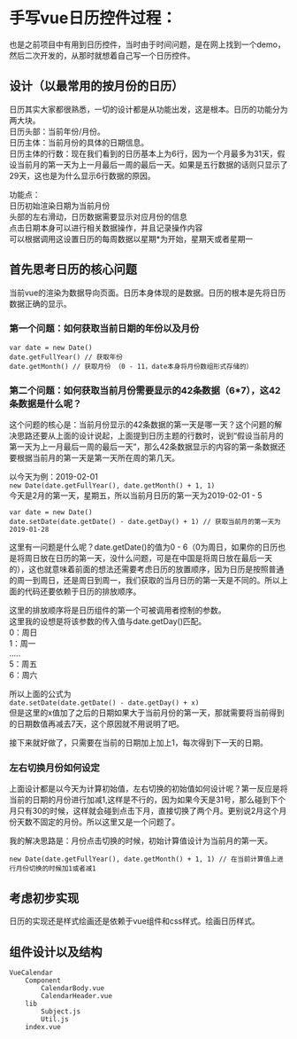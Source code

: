 # 手写vue日历控件过程：

也是之前项目中有用到日历控件，当时由于时间问题，是在网上找到一个demo，然后二次开发的，从那时就想着自己写一个日历控件。

## 设计（以最常用的按月份的日历）
日历其实大家都很熟悉，一切的设计都是从功能出发，这是根本。日历的功能分为两大块。  
日历头部：当前年份/月份。  
日历主体：当前月份的具体的日期信息。  
日历主体的行数：现在我们看到的日历基本上为6行，因为一个月最多为31天，假设当前月的第一天为上一月最后一周的最后一天。如果是五行数据的话则只显示了29天，这也是为什么显示6行数据的原因。  

功能点：  
日历初始渲染日期为当前月份  
头部的左右滑动，日历数据需要显示对应月份的信息  
点击日期本身可以进行相关数据操作，并且记录操作内容  
可以根据调用这设置日历的每周数据以星期*为开始，星期天或者星期一  


## 首先思考日历的核心问题

当前vue的渲染为数据导向页面。日历本身体现的是数据。日历的根本是先将日历数据正确的显示。

### 第一个问题：如何获取当前日期的年份以及月份

`var date = new Date()`  
`date.getFullYear() // 获取年份`  
`date.getMonth() // 获取月份 （0 - 11，date本身将月份数组形式存储的）`  

### 第二个问题：如何获取当前月份需要显示的42条数据（6*7），这42条数据是什么呢？
这个问题的核心是：当前月份显示的42条数据的第一天是哪一天？这个问题的解决思路还要从上面的设计说起，上面提到日历主题的行数时，说到“假设当前月的第一天为上一月最后一周的最后一天”，那么42条数据显示的内容的第一条数据还要根据当前月的第一天是第一天所在周的第几天。

以今天为例：2019-02-01  
`new Date(date.getFullYear(), date.getMonth() + 1, 1)`  
今天是2月的第一天，星期五，所以当前月日历的第一天为2019-02-01 - 5  
  
`var date = new Date()`  
`date.setDate(date.getDate() - date.getDay() + 1) // 获取当前月的第一天为2019-01-28`  

这里有一问题是什么呢？date.getDate()的值为0 - 6（0为周日，如果你的日历也是将周日放在日历的第一天，没什么问题，可是在中国是将周日放在最后一天的），这也就意味着前面的想法还需要考虑日历的放置顺序，因为日历是按照普通的周一到周日，还是周日到周一，我们获取的当月日历的第一天是不同的。所以上面的代码还要依赖于日历的排放顺序。  
  
这里的排放顺序将是日历组件的第一个可被调用者控制的参数。   
这里我的设想是将该参数的传入值与date.getDay()匹配。   
0：周日  
1：周一  
.....  
5：周五  
6：周六  

所以上面的公式为  
`date.setDate(date.getDate() - date.getDay() + x)`  
但是这里的x值加了之后的日期如果大于当前月份的第一天，那就需要将当前得到的日期数值再减去7天，这个原因就不用说明了吧。  


接下来就好做了，只需要在当前的日期加上加上1，每次得到下一天的日期。  

### 左右切换月份如何设定
上面设计都是以今天为计算初始值，左右切换的初始值如何设计呢？第一反应是将当前的日期的月份进行加减1,这样是不行的，因为如果今天是31号，那么碰到下个月只有30的时候，这样就会碰到点击下月，直接切换了两个月。更别说2月这个月份天数不固定的月份。所以这里又是一个问题了。  
  
我的解决思路是：月份点击切换的时候，初始计算值设计为当前月的第一天。  

`new Date(date.getFullYear(), date.getMonth() + 1, 1) // 在当前计算值上进行月份切换的时候加1或者减1`  

## 考虑初步实现

日历的实现还是样式绘画还是依赖于vue组件和css样式。绘画日历样式。  


## 组件设计以及结构
```
VueCalendar
	Component
		CalendarBody.vue
		CalendarHeader.vue
	lib
		Subject.js
		Util.js
	index.vue
```